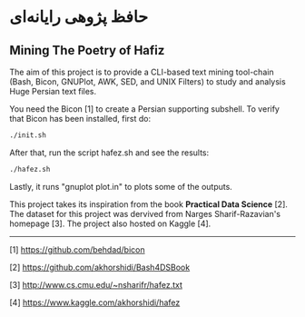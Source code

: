 

# حافظ‌‌ پژوهی رایانه‌ای
## Mining The Poetry of Hafiz

The aim of this project is to provide a CLI-based text mining tool-chain (Bash, Bicon, GNUPlot, AWK, SED, and UNIX Filters) to study and analysis Huge Persian text files.

You need the Bicon [1] to create a Persian supporting subshell. To verify that Bicon has been installed, first do:
```sh
./init.sh
```
After that, run the script hafez.sh and see the results:
```sh
./hafez.sh
```
Lastly, it runs "gnuplot plot.in" to plots some of the outputs.

This project takes its inspiration from the book **Practical Data Science** [2]. The dataset for this project was dervived from Narges Sharif-Razavian's homepage [3]. The project also hosted on Kaggle [4].

---
[1] https://github.com/behdad/bicon

[2] https://github.com/akhorshidi/Bash4DSBook

[3] http://www.cs.cmu.edu/~nsharifr/hafez.txt

[4] https://www.kaggle.com/akhorshidi/hafez
